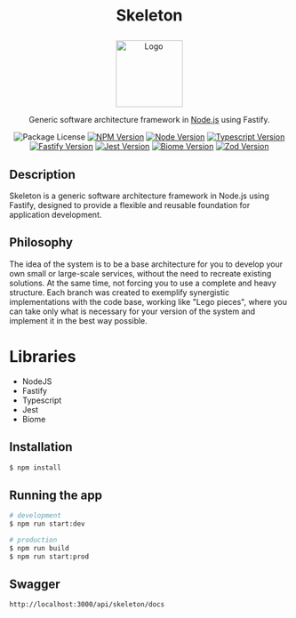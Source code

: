 # <p align="center">Skeleton</p>
<p align="center">
  <img src="https://github.com/lurickardo/skeleton/assets/34722198/2f22922f-c04a-4278-b379-e75a56ada011" alt="Logo" width="120">
</p>
<p align="center">Generic software architecture framework in <a href="https://nodejs.org" target="_blank">Node.js</a> using Fastify.</p>
<p align="center">
  <a><img src="https://img.shields.io/badge/license-MIT-green" alt="Package License" /></a>
  <a href="https://www.npmjs.com" target="_blank"><img src="https://img.shields.io/badge/npm-v10.2.3-green?logo=npm" alt="NPM Version" /></a>
  <a href="https://nodejs.org" target="_blank"><img src="https://img.shields.io/badge/node-v20.10.0-green?logo=nodedotjs" alt="Node Version"></a>
  <a href="https://www.typescriptlang.org" target="_blank"><img src="https://img.shields.io/badge/typescript-v5.3.3-green?logo=typescript" alt="Typescript Version"></a>
  <a href="https://fastify.dev" target="_blank"><img src="https://img.shields.io/badge/fastify-v4.25.2-green?logo=fastify" alt="Fastify Version"></a>
  <a href="https://jestjs.io" target="_blank"><img src="https://img.shields.io/badge/jest-v29.7.0-green?logo=jest" alt="Jest Version"></a>
  <a href="https://biomejs.dev" target="_blank"><img src="https://img.shields.io/badge/biome-v1.5.3-green?logo=biome" alt="Biome Version"></a>
  <a href="https://zod.dev/" target="_blank"><img src="https://img.shields.io/badge/zod-v3.22.4-green?logo=zod" alt="Zod Version"></a>
</p>

## Description

Skeleton is a generic software architecture framework in Node.js using Fastify, designed to provide a flexible and reusable foundation for application development.

## Philosophy

The idea of the system is to be a base architecture for you to develop your own small or large-scale services, without the need to recreate existing solutions. At the same time, not forcing you to use a complete and heavy structure.
Each branch was created to exemplify synergistic implementations with the code base, working like "Lego pieces", where you can take only what is necessary for your version of the system and implement it in the best way possible.

# Libraries

- NodeJS
- Fastify
- Typescript
- Jest
- Biome

## Installation

```bash
$ npm install
```

## Running the app

```bash
# development
$ npm run start:dev

# production
$ npm run build
$ npm run start:prod
```

## Swagger

`http://localhost:3000/api/skeleton/docs`